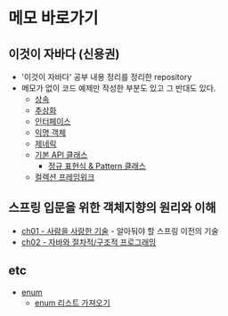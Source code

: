 
# 메모 바로가기
## 이것이 자바다 (신용권)
- '이것이 자바다' 공부 내용 정리를 정리한 repository
- 메모가 없이 코드 예제만 작성한 부분도 있고 그 반대도 있다.
    - [상속](https://github.com/soongjamm/this-is-the-java/blob/master/src/inheritance)
    - [추상화](https://github.com/soongjamm/this-is-the-java/blob/master/src/inheritance/abstraction)
    - [인터페이스](https://github.com/soongjamm/this-is-the-java/blob/master/src/Interface)
    - [익명 객체](https://github.com/soongjamm/this-is-the-java/blob/master/src/nestedClassAndInterface)
    - [제네릭](https://github.com/soongjamm/this-is-the-java/blob/master/src/generic)
    - [기본 API 클래스](https://github.com/soongjamm/this-is-the-java/blob/master/src/javaAPI)
        - [정규 표현식 & Pattern 클래스](https://github.com/soongjamm/this-is-the-java/blob/master/src/javaAPI/RegExp)
    - [컬렉션 프레임워크](https://github.com/soongjamm/this-is-the-java/blob/master/src/collection)
    
## 스프링 입문을 위한 객체지향의 원리와 이해
   - [ch01 - 사람을 사랑한 기술](/Users/soongjamm/this-is-java/src/oop/principlesAndUnderstanding/ch01) - 알아둬야 할 스프링 이전의 기술
   - [ch02 - 자바와 절차적/구조적 프로그래밍]()
       
## etc
- [enum](https://github.com/soongjamm/this-is-the-java/blob/master/src/enums)
    - [enum 리스트 가져오기](https://github.com/soongjamm/this-is-the-java/blob/master/src/enums/enumExample)
        
